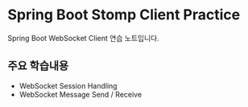 # Spring Boot Stomp Client Practice

Spring Boot WebSocket Client 연습 노트입니다.

## 주요 학습내용
- WebSocket Session Handling
- WebSocket Message Send / Receive
